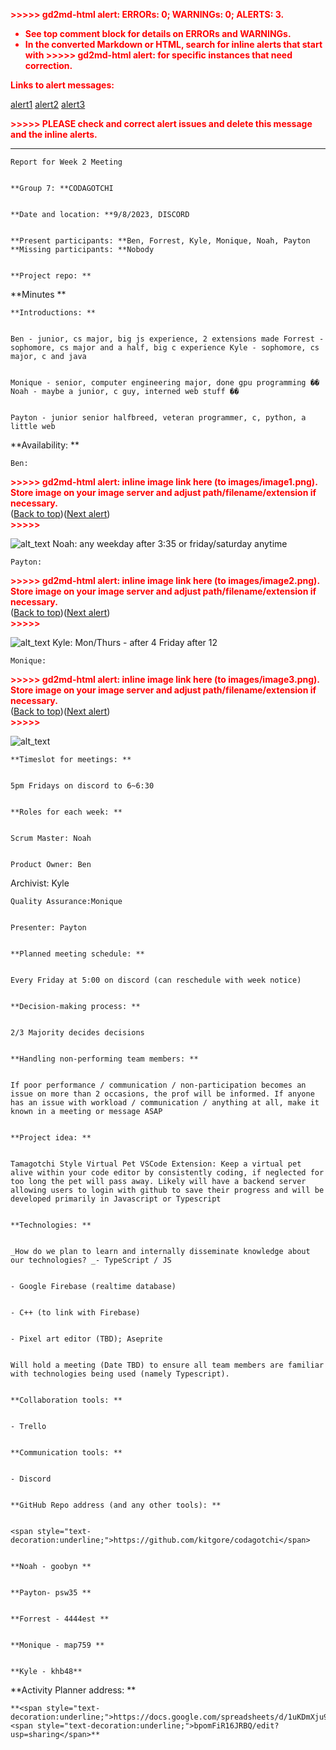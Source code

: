 <!-- Output copied to clipboard! -->

<!-----

You have some errors, warnings, or alerts. If you are using reckless mode, turn it off to see inline alerts.
* ERRORs: 0
* WARNINGs: 0
* ALERTS: 3

Conversion time: 0.739 seconds.


Using this Markdown file:

1. Paste this output into your source file.
2. See the notes and action items below regarding this conversion run.
3. Check the rendered output (headings, lists, code blocks, tables) for proper
   formatting and use a linkchecker before you publish this page.

Conversion notes:

* Docs to Markdown version 1.0β34
* Fri Sep 08 2023 18:14:50 GMT-0700 (PDT)
* Source doc: Report for Week 2 Meeting-1
* This document has images: check for >>>>>  gd2md-html alert:  inline image link in generated source and store images to your server. NOTE: Images in exported zip file from Google Docs may not appear in  the same order as they do in your doc. Please check the images!

----->


<p style="color: red; font-weight: bold">>>>>>  gd2md-html alert:  ERRORs: 0; WARNINGs: 0; ALERTS: 3.</p>
<ul style="color: red; font-weight: bold"><li>See top comment block for details on ERRORs and WARNINGs. <li>In the converted Markdown or HTML, search for inline alerts that start with >>>>>  gd2md-html alert:  for specific instances that need correction.</ul>

<p style="color: red; font-weight: bold">Links to alert messages:</p><a href="#gdcalert1">alert1</a>
<a href="#gdcalert2">alert2</a>
<a href="#gdcalert3">alert3</a>

<p style="color: red; font-weight: bold">>>>>> PLEASE check and correct alert issues and delete this message and the inline alerts.<hr></p>



    Report for Week 2 Meeting 


    **Group 7: **CODAGOTCHI 


    **Date and location: **9/8/2023, DISCORD 


    **Present participants: **Ben, Forrest, Kyle, Monique, Noah, Payton **Missing participants: **Nobody 


    **Project repo: **

**Minutes **


    **Introductions: **


    Ben - junior, cs major, big js experience, 2 extensions made Forrest - sophomore, cs major and a half, big c experience Kyle - sophomore, cs major, c and java 


    Monique - senior, computer engineering major, done gpu programming �� Noah - maybe a junior, c guy, interned web stuff �� 


    Payton - junior senior halfbreed, veteran programmer, c, python, a little web 

**Availability: **


    Ben: 


    

<p id="gdcalert1" ><span style="color: red; font-weight: bold">>>>>>  gd2md-html alert: inline image link here (to images/image1.png). Store image on your image server and adjust path/filename/extension if necessary. </span><br>(<a href="#">Back to top</a>)(<a href="#gdcalert2">Next alert</a>)<br><span style="color: red; font-weight: bold">>>>>> </span></p>


![alt_text](images/image1.png "image_tooltip")
Noah: any weekday after 3:35 or friday/saturday anytime


    Payton: 


    

<p id="gdcalert2" ><span style="color: red; font-weight: bold">>>>>>  gd2md-html alert: inline image link here (to images/image2.png). Store image on your image server and adjust path/filename/extension if necessary. </span><br>(<a href="#">Back to top</a>)(<a href="#gdcalert3">Next alert</a>)<br><span style="color: red; font-weight: bold">>>>>> </span></p>


![alt_text](images/image2.png "image_tooltip")
Kyle: Mon/Thurs - after 4 Friday after 12


    Monique: 



<p id="gdcalert3" ><span style="color: red; font-weight: bold">>>>>>  gd2md-html alert: inline image link here (to images/image3.png). Store image on your image server and adjust path/filename/extension if necessary. </span><br>(<a href="#">Back to top</a>)(<a href="#gdcalert4">Next alert</a>)<br><span style="color: red; font-weight: bold">>>>>> </span></p>


![alt_text](images/image3.png "image_tooltip")



    **Timeslot for meetings: **


    5pm Fridays on discord to 6~6:30 


    **Roles for each week: **


    Scrum Master: Noah 


    Product Owner: Ben 

Archivist: Kyle 


    Quality Assurance:Monique 


    Presenter: Payton 


    **Planned meeting schedule: **


    Every Friday at 5:00 on discord (can reschedule with week notice) 


    **Decision-making process: **


    2/3 Majority decides decisions


    **Handling non-performing team members: **


    If poor performance / communication / non-participation becomes an issue on more than 2 occasions, the prof will be informed. If anyone has an issue with workload / communication / anything at all, make it known in a meeting or message ASAP 


    **Project idea: **


    Tamagotchi Style Virtual Pet VSCode Extension: Keep a virtual pet alive within your code editor by consistently coding, if neglected for too long the pet will pass away. Likely will have a backend server allowing users to login with github to save their progress and will be developed primarily in Javascript or Typescript 


    **Technologies: **


    _How do we plan to learn and internally disseminate knowledge about our technologies? _- TypeScript / JS 


    - Google Firebase (realtime database) 


    - C++ (to link with Firebase) 


    - Pixel art editor (TBD); Aseprite 


    Will hold a meeting (Date TBD) to ensure all team members are familiar with technologies being used (namely Typescript). 


    **Collaboration tools: **


    - Trello 


    **Communication tools: **


    - Discord 


    **GitHub Repo address (and any other tools): **


    <span style="text-decoration:underline;">https://github.com/kitgore/codagotchi</span> 


    **Noah - goobyn **


    **Payton- psw35 **


    **Forrest - 4444est **


    **Monique - map759 **


    **Kyle - khb48**

**Activity Planner address: **


    **<span style="text-decoration:underline;">https://docs.google.com/spreadsheets/d/1uKDmXju9YDCM9Z30whlacMsJpOrY46</span> <span style="text-decoration:underline;">bpomFiR16JRBQ/edit?usp=sharing</span>**